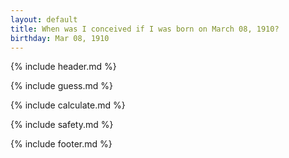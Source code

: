 ```yaml
---
layout: default
title: When was I conceived if I was born on March 08, 1910?
birthday: Mar 08, 1910
---
```


{% include header.md %}

{% include guess.md %}

{% include calculate.md %}

{% include safety.md %}

{% include footer.md %}



